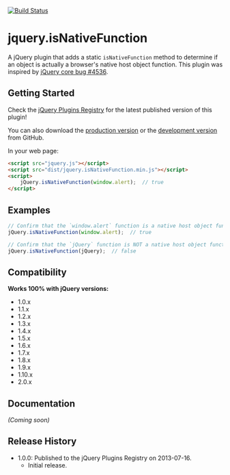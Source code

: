 [![Build Status](https://travis-ci.org/JamesMGreene/jquery.isNativeFunction.png)](https://travis-ci.org/JamesMGreene/jquery.isNativeFunction)

# jquery.isNativeFunction

A jQuery plugin that adds a static `isNativeFunction` method to determine if an object is actually a browser's native host object function.
This plugin was inspired by [jQuery core bug #4536](http://bugs.jquery.com/ticket/4536).

## Getting Started
Check the [jQuery Plugins Registry](http://plugins.jquery.com/isNativeFunction/) for the latest published version of this plugin!

You can also download the [production version][min] or the [development version][max] from GitHub.

[min]: https://raw.github.com/JamesMGreene/jquery.isNativeFunction/master/dist/jquery.isNativeFunction.min.js
[max]: https://raw.github.com/JamesMGreene/jquery.isNativeFunction/master/dist/jquery.isNativeFunction.js

In your web page:

```html
<script src="jquery.js"></script>
<script src="dist/jquery.isNativeFunction.min.js"></script>
<script>
    jQuery.isNativeFunction(window.alert);  // true
</script>
```

## Examples
```js
// Confirm that the `window.alert` function is a native host object function
jQuery.isNativeFunction(window.alert);  // true

// Confirm that the `jQuery` function is NOT a native host object function
jQuery.isNativeFunction(jQuery);  // false
```


## Compatibility
**Works 100% with jQuery versions:**  
 - 1.0.x
 - 1.1.x
 - 1.2.x
 - 1.3.x
 - 1.4.x
 - 1.5.x
 - 1.6.x
 - 1.7.x
 - 1.8.x
 - 1.9.x
 - 1.10.x
 - 2.0.x


## Documentation
_(Coming soon)_

## Release History
 - 1.0.0: Published to the jQuery Plugins Registry on 2013-07-16.
     - Initial release.
